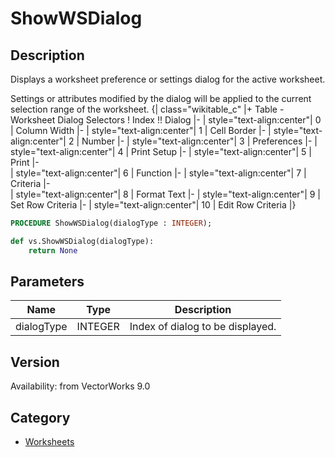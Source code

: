# ShowWSDialog

## Description
Displays a worksheet preference or settings dialog for the active worksheet. 

Settings or attributes modified by the dialog will be applied to the current selection range of the worksheet.
{| class="wikitable_c"
|+ Table - Worksheet Dialog Selectors
! Index !! Dialog
|- 
| style="text-align:center"| 0
| Column Width
|- 
| style="text-align:center"| 1
| Cell Border
|- 
| style="text-align:center"| 2
| Number
|- 
| style="text-align:center"| 3
| Preferences
|- 
| style="text-align:center"| 4
| Print Setup
|- 
| style="text-align:center"| 5
| Print
|-  
| style="text-align:center"| 6
| Function
|- 
| style="text-align:center"| 7
| Criteria
|-  
| style="text-align:center"| 8
| Format Text
|- 
| style="text-align:center"| 9
| Set Row Criteria
|- 
| style="text-align:center"| 10
| Edit Row Criteria
|}

```pascal
PROCEDURE ShowWSDialog(dialogType : INTEGER);
```

```python
def vs.ShowWSDialog(dialogType):
    return None
```

## Parameters
|Name|Type|Description|
|---|---|---|
|dialogType|INTEGER|Index of dialog to be displayed.|

## Version
Availability: from VectorWorks 9.0

## Category
* [Worksheets](../Categories/Worksheets.md)
